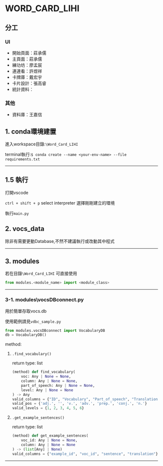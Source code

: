 # WORD_CARD_LIHI

## 分工

### UI

- 開始頁面：莊承儒
- 主頁面：莊承儒
- 練功坊：廖孟宸
- 連連看：許煜祥
- 卡牌庫：戴宏宇
- 卡片設計：張高睿
- 統計資料：

### 其他

- 資料庫：王嘉信


## 1. conda環境建置

進入workspace目錄:`\Word_Card_LIHI`

terminal執行:`$ conda create --name <your-env-name> --file requirements.txt`

---

## 1.5 執行

打開vscode

`ctrl + shift + p` select interpreter 選擇剛剛建立的環境

執行`main.py`



## 2. vocs_data
除非有需要更動Database,不然不建議執行或改動其中程式

---

## 3. modules
若在目錄`\Word_Card_LIHI` 可直接使用
```python
from modules.<module_name> import <module_class>
```
---

### 3-1. modules\vocsDBconnect.py

用於簡單存取vocs.db

使用範例請見`vdbc_sample.py`
```python
from modules.vocsDBconnect import VocabularyDB
db = VocabularyDB()
```
method:
1. `.find_vocabulary()`

    return type: list
    ```python
    (method) def find_vocabulary(
        voc: Any | None = None,
        column: Any | None = None,
        part_of_speech: Any | None = None,
        level: Any | None = None
    ) -> Any
    valid_columns = {"ID", "Vocabulary", "Part_of_speech", "Translation", "Level"}
    valid_pos = {'adj.', '', 'v.', 'adv.', 'prep.', 'conj.', 'n.'}
    valid_levels = {1, 2, 3, 4, 5, 6}
    ```
2. `.get_example_sentences()`
    
    return type: list
    ```python
    (method) def get_example_sentences(
        voc_id: Any | None = None,
        column: Any | None = None
    ) -> (list[Any] | None)
    valid_columns = {"example_id", "voc_id", "sentence", "translation"}
    ```
---
